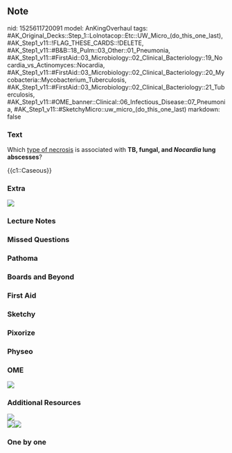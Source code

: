 ## Note
nid: 1525611720091
model: AnKingOverhaul
tags: #AK_Original_Decks::Step_1::Lolnotacop::Etc::UW_Micro_(do_this_one_last), #AK_Step1_v11::!FLAG_THESE_CARDS::!DELETE, #AK_Step1_v11::#B&B::18_Pulm::03_Other::01_Pneumonia, #AK_Step1_v11::#FirstAid::03_Microbiology::02_Clinical_Bacteriology::19_Nocardia_vs_Actinomyces::Nocardia, #AK_Step1_v11::#FirstAid::03_Microbiology::02_Clinical_Bacteriology::20_Mycobacteria::Mycobacterium_Tuberculosis, #AK_Step1_v11::#FirstAid::03_Microbiology::02_Clinical_Bacteriology::21_Tuberculosis, #AK_Step1_v11::#OME_banner::Clinical::06_Infectious_Disease::07_Pneumonia, #AK_Step1_v11::#SketchyMicro::uw_micro_(do_this_one_last)
markdown: false

### Text
Which <u>type of necrosis</u> is associated with <b>TB, fungal, and
<i>Nocardia</i> lung abscesses</b>?
<div>
  {{c1::Caseous}}
</div>

### Extra
<img src="paste-1769526526146.jpg" class="resizer">

### Lecture Notes


### Missed Questions


### Pathoma


### Boards and Beyond


### First Aid


### Sketchy


### Pixorize


### Physeo


### OME
<div class="ome-widget">
  <a href=
  "https://onlinemeded.org/spa/infectious-disease/pneumonia/acquire?ref=anki">
  <img src="_OME_AnkiFlashcards_Lesson_6.png"></a>
</div>

### Additional Resources
<img src="paste-3acea2a92f58897879468df55dacef699fc17239.jpg">
<div><img src=
"paste-909ee99f9e6a3fb460b6d396f92d22b806ceff80.jpg"><img src=
"paste-fe3023301e88d0cd40249fc12b0571eeadb83d3e.jpg"></div>

### One by one

